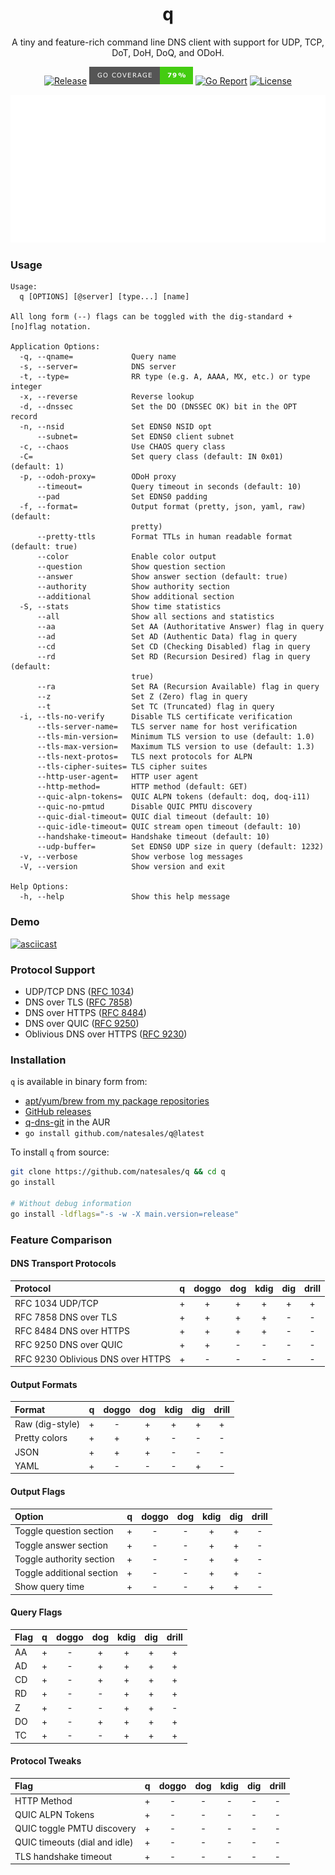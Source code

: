 <div align="center">
<h1>q</h1>

A tiny and feature-rich command line DNS client with support for UDP, TCP, DoT, DoH, DoQ, and ODoH.

[![Release](https://img.shields.io/github/v/release/natesales/q?style=for-the-badge)](https://github.com/natesales/q/releases)
![Coverage](coverage_badge.png)
[![Go Report](https://goreportcard.com/badge/github.com/natesales/q?style=for-the-badge)](https://goreportcard.com/report/github.com/natesales/q)
[![License](https://img.shields.io/github/license/natesales/q?style=for-the-badge)](https://raw.githubusercontent.com/natesales/q/main/LICENSE)

![q screenshot](carbon.svg)
</div>

### Usage
```
Usage:
  q [OPTIONS] [@server] [type...] [name]

All long form (--) flags can be toggled with the dig-standard +[no]flag notation.

Application Options:
  -q, --qname=             Query name
  -s, --server=            DNS server
  -t, --type=              RR type (e.g. A, AAAA, MX, etc.) or type integer
  -x, --reverse            Reverse lookup
  -d, --dnssec             Set the DO (DNSSEC OK) bit in the OPT record
  -n, --nsid               Set EDNS0 NSID opt
      --subnet=            Set EDNS0 client subnet
  -c, --chaos              Use CHAOS query class
  -C=                      Set query class (default: IN 0x01) (default: 1)
  -p, --odoh-proxy=        ODoH proxy
      --timeout=           Query timeout in seconds (default: 10)
      --pad                Set EDNS0 padding
  -f, --format=            Output format (pretty, json, yaml, raw) (default:
                           pretty)
      --pretty-ttls        Format TTLs in human readable format (default: true)
      --color              Enable color output
      --question           Show question section
      --answer             Show answer section (default: true)
      --authority          Show authority section
      --additional         Show additional section
  -S, --stats              Show time statistics
      --all                Show all sections and statistics
      --aa                 Set AA (Authoritative Answer) flag in query
      --ad                 Set AD (Authentic Data) flag in query
      --cd                 Set CD (Checking Disabled) flag in query
      --rd                 Set RD (Recursion Desired) flag in query (default:
                           true)
      --ra                 Set RA (Recursion Available) flag in query
      --z                  Set Z (Zero) flag in query
      --t                  Set TC (Truncated) flag in query
  -i, --tls-no-verify      Disable TLS certificate verification
      --tls-server-name=   TLS server name for host verification
      --tls-min-version=   Minimum TLS version to use (default: 1.0)
      --tls-max-version=   Maximum TLS version to use (default: 1.3)
      --tls-next-protos=   TLS next protocols for ALPN
      --tls-cipher-suites= TLS cipher suites
      --http-user-agent=   HTTP user agent
      --http-method=       HTTP method (default: GET)
      --quic-alpn-tokens=  QUIC ALPN tokens (default: doq, doq-i11)
      --quic-no-pmtud      Disable QUIC PMTU discovery
      --quic-dial-timeout= QUIC dial timeout (default: 10)
      --quic-idle-timeout= QUIC stream open timeout (default: 10)
      --handshake-timeout= Handshake timeout (default: 10)
      --udp-buffer=        Set EDNS0 UDP size in query (default: 1232)
  -v, --verbose            Show verbose log messages
  -V, --version            Show version and exit

Help Options:
  -h, --help               Show this help message
```

### Demo

[![asciicast](https://asciinema.org/a/XdWPPvZgx4hEBFwGnGwL13bsZ.svg)](https://asciinema.org/a/XdWPPvZgx4hEBFwGnGwL13bsZ)

### Protocol Support

- UDP/TCP DNS ([RFC 1034](https://tools.ietf.org/html/rfc1034))
- DNS over TLS ([RFC 7858](https://tools.ietf.org/html/rfc7858))
- DNS over HTTPS ([RFC 8484](https://tools.ietf.org/html/rfc8484))
- DNS over QUIC ([RFC 9250](https://tools.ietf.org/html/rfc9250))
- Oblivious DNS over HTTPS ([RFC 9230](https://tools.ietf.org/html/rfc9230))

### Installation
`q` is available in binary form from:  
- [apt/yum/brew from my package repositories](https://github.com/natesales/repo)
- [GitHub releases](https://github.com/natesales/q/releases)
- [q-dns-git](https://aur.archlinux.org/packages/q-dns-git/) in the AUR
- `go install github.com/natesales/q@latest`

To install `q` from source:  
```sh
git clone https://github.com/natesales/q && cd q
go install

# Without debug information
go install -ldflags="-s -w -X main.version=release"
```

### Feature Comparison

#### DNS Transport Protocols

| Protocol                          |  q  | doggo | dog | kdig | dig | drill |
|:----------------------------------|:---:|:-----:|:---:|:----:|:---:|:-----:|
| RFC 1034 UDP/TCP                  |  +  |   +   |  +  |  +   |  +  |   +   |
| RFC 7858 DNS over TLS             |  +  |   +   |  +  |  +   |  -  |   -   |
| RFC 8484 DNS over HTTPS           |  +  |   +   |  +  |  +   |  -  |   -   |
| RFC 9250 DNS over QUIC            |  +  |   +   |  -  |  -   |  -  |   -   |
| RFC 9230 Oblivious DNS over HTTPS |  +  |   -   |  -  |  -   |  -  |   -   |

#### Output Formats

| Format          |  q  | doggo | dog | kdig | dig | drill |
|:----------------|:---:|:-----:|:---:|:----:|:---:|:-----:|
| Raw (dig-style) |  +  |   -   |  +  |  +   |  +  |   +   |
| Pretty colors   |  +  |   +   |  +  |  -   |  -  |   -   |
| JSON            |  +  |   +   |  +  |  -   |  -  |   -   |
| YAML            |  +  |   -   |  -  |  -   |  +  |   -   |

#### Output Flags

| Option                    |  q  | doggo | dog | kdig | dig | drill |
|:--------------------------|:---:|:-----:|:---:|:----:|:---:|:-----:|
| Toggle question section   |  +  |   -   |  -  |  +   |  +  |   -   |
| Toggle answer section     |  +  |   -   |  -  |  +   |  +  |   -   |
| Toggle authority section  |  +  |   -   |  -  |  +   |  +  |   -   |
| Toggle additional section |  +  |   -   |  -  |  +   |  +  |   -   |
| Show query time           |  +  |   -   |  -  |  +   |  +  |   -   |

#### Query Flags

| Flag |  q  | doggo | dog | kdig | dig | drill |
|:-----|:---:|:-----:|:---:|:----:|:---:|:-----:|
| AA   |  +  |   -   |  +  |  +   |  +  |   +   |
| AD   |  +  |   -   |  +  |  +   |  +  |   +   |
| CD   |  +  |   -   |  +  |  +   |  +  |   +   |
| RD   |  +  |   -   |  -  |  +   |  +  |   +   |
| Z    |  +  |   -   |  -  |  +   |  +  |   -   |
| DO   |  +  |   -   |  +  |  +   |  +  |   +   |
| TC   |  +  |   -   |  -  |  +   |  +  |   +   |

#### Protocol Tweaks

| Flag                          |  q  | doggo | dog | kdig | dig | drill |
|:------------------------------|:---:|:-----:|:---:|:----:|:---:|:-----:|
| HTTP Method                   |  +  |   -   |  -  |  -   |  -  |   -   |
| QUIC ALPN Tokens              |  +  |   -   |  -  |  -   |  -  |   -   |
| QUIC toggle PMTU discovery    |  +  |   -   |  -  |  -   |  -  |   -   |
| QUIC timeouts (dial and idle) |  +  |   -   |  -  |  -   |  -  |   -   |
| TLS handshake timeout         |  +  |   -   |  -  |  -   |  -  |   -   |
